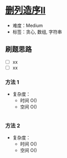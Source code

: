 # [删列造序II](https://leetcode-cn.com/problems/delete-columns-to-make-sorted-ii/)

- 难度：Medium
- 标签：贪心, 数组, 字符串

## 刷题思路

- [ ] xx
- [ ] xx

### 方法 1

- 复杂度：
    - 时间 O()
    - 空间 O()

``` js

```

### 方法 2

- 复杂度：
    - 时间 O()
    - 空间 O()

``` js

```
